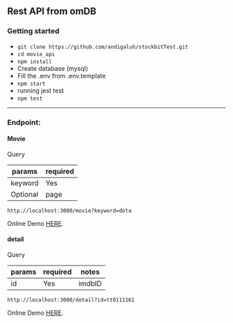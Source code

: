 ## Rest API from omDB

### Getting started 
- `git clone https://github.com/andigaluh/stockbitTest.git`
- `cd movie_api`
- `npm install`
- Create database (mysql)
- Fill the .env from .env.template
- `npm start`
- running jest test
- `npm test`
----------

### Endpoint:

#### Movie

Query

| **params** 	| **required**      |
|---------------|-------------------|
| keyword      	| Yes         	    |
| Optional      | page         	    |

``` http://localhost:3000/movie?keyword=dota ```

Online Demo [HERE](http://202.159.121.198:3231/movie?keyword=dota).

#### detail

Query

| **params** 	|       **required**      |  **notes**   |
|---------------|--------------------|----------------------|
| id      	    | Yes         	 |          imdbID         	|


``` http://localhost:3000/detail?id=tt0111161 ```

Online Demo [HERE](http://202.159.121.198:3231/detail?id=tt0111161).